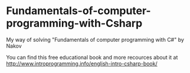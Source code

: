 # Fundamentals-of-computer-programming-with-Csharp

My way of solving "Fundamentals of computer programming with C#" by Nakov

You can find this free educational book and more recources about it at http://www.introprogramming.info/english-intro-csharp-book/